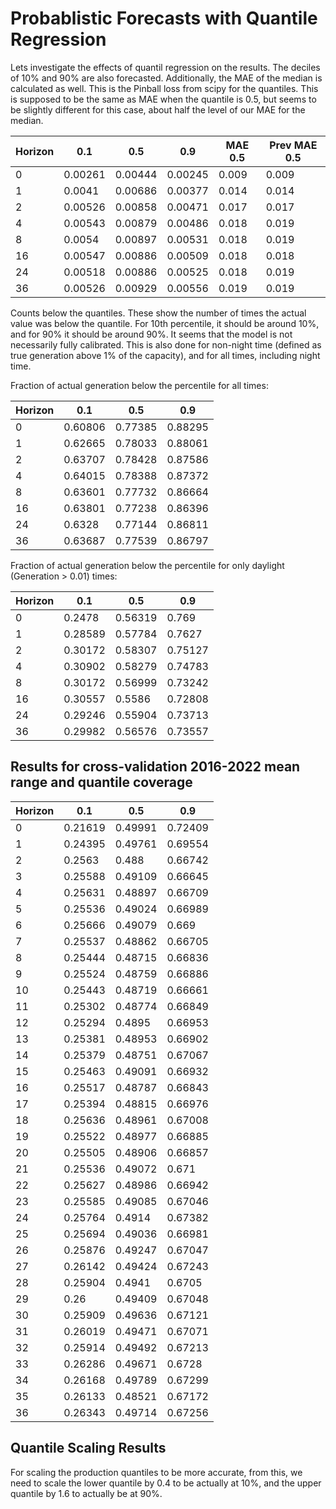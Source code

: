 # Probablistic Forecasts with Quantile Regression

Lets investigate the effects of quantil regression on the results. The deciles of 10% and 90% are also forecasted.
Additionally, the MAE of the median is calculated as well. This is the Pinball loss from scipy for the quantiles.
This is supposed to be the same as MAE when the quantile is 0.5, but seems to be slightly different for this case, about half the level of
our MAE for the median.

| Horizon | 0.1   | 0.5   | 0.9   | MAE 0.5 | Prev MAE 0.5 |
|---------|-------|-------|-------|---------|---------|
| 0       | 0.00261 | 0.00444 | 0.00245 | 0.009   | 0.009 |
| 1       | 0.0041 | 0.00686 | 0.00377 | 0.014   | 0.014 |
| 2       | 0.00526 | 0.00858 | 0.00471 | 0.017   | 0.017 |
| 4       | 0.00543 | 0.00879 | 0.00486 | 0.018   | 0.019 |
| 8       | 0.0054 | 0.00897 | 0.00531 | 0.018   | 0.019 |
| 16      | 0.00547 | 0.00886 | 0.00509 | 0.018   | 0.018 |
| 24      | 0.00518 | 0.00886 | 0.00525 | 0.018   | 0.019 |
| 36      | 0.00526 | 0.00929 | 0.00556 | 0.019   | 0.019 |

Counts below the quantiles. These show the number of times the actual value was below the quantile.
For 10th percentile, it should be around 10%, and for 90% it should be around 90%. It seems that the model
is not necessarily fully calibrated. This is also done for non-night time (defined as true generation above 1% of the capacity), and
for all times, including night time.

Fraction of actual generation below the percentile for all times:

| Horizon | 0.1   | 0.5      | 0.9      |
|---------|-------|----------|----------|
| 0       | 0.60806 | 0.77385  | 0.88295  |
| 1       | 0.62665 | 0.78033  | 0.88061  |
| 2       | 0.63707 | 0.78428  | 0.87586  |
| 4       | 0.64015 | 0.78388  | 0.87372  |
| 8       | 0.63601 | 0.77732  | 0.86664  |
| 16      | 0.63801 | 0.77238    | 0.86396  |
| 24      | 0.6328 | 0.77144    | 0.86811  |
| 36      | 0.63687 | 0.77539   | 0.86797  |

Fraction of actual generation below the percentile for only daylight (Generation > 0.01) times:

| Horizon | 0.1   | 0.5   | 0.9   |
|---------|-------|-------|-------|
| 0       | 0.2478 | 0.56319| 0.769 |
| 1       | 0.28589| 0.57784 | 0.7627 |
| 2       | 0.30172 | 0.58307 | 0.75127 |
| 4       | 0.30902 | 0.58279 | 0.74783 |
| 8       | 0.30172 | 0.56999 | 0.73242 |
| 16      | 0.30557 | 0.5586 | 0.72808 |
| 24      | 0.29246 | 0.55904 | 0.73713 |
| 36      | 0.29982 | 0.56576 | 0.73557 |

## Results for cross-validation 2016-2022 mean range and quantile coverage

| Horizon | 0.1     | 0.5     | 0.9     |
|---------|---------|---------|---------|
| 0       | 0.21619 | 0.49991 | 0.72409 |
| 1       | 0.24395 | 0.49761 | 0.69554 |
| 2       | 0.2563  | 0.488   | 0.66742 |
| 3       | 0.25588 | 0.49109 | 0.66645 |
| 4       | 0.25631 | 0.48897 | 0.66709 |
| 5       | 0.25536 | 0.49024 | 0.66989 |
| 6       | 0.25666 | 0.49079 | 0.669   |
| 7       | 0.25537 | 0.48862 | 0.66705 |
| 8       | 0.25444 | 0.48715 | 0.66836 |
| 9       | 0.25524 | 0.48759 | 0.66886 |
| 10      | 0.25443 | 0.48719 | 0.66661 |
| 11      | 0.25302 | 0.48774 | 0.66849 |
| 12      | 0.25294 | 0.4895  | 0.66953 |
| 13      | 0.25381 | 0.48953 | 0.66902 |
| 14      | 0.25379 | 0.48751 | 0.67067 |
| 15      | 0.25463 | 0.49091 | 0.66932 |
| 16      | 0.25517 | 0.48787 | 0.66843 |
| 17      | 0.25394 | 0.48815 | 0.66976 |
| 18      | 0.25636 | 0.48961 | 0.67008 |
| 19      | 0.25522 | 0.48977 | 0.66885 |
| 20      | 0.25505 | 0.48906 | 0.66857 |
| 21      | 0.25536 | 0.49072 | 0.671   |
| 22      | 0.25627 | 0.48986 | 0.66942 |
| 23      | 0.25585 | 0.49085 | 0.67046 |
| 24      | 0.25764 | 0.4914  | 0.67382 |
| 25      | 0.25694 | 0.49036 | 0.66981 |
| 26      | 0.25876 | 0.49247 | 0.67047 |
| 27      | 0.26142 | 0.49424 | 0.67243 |
| 28      | 0.25904 | 0.4941  | 0.6705  |
| 29      | 0.26    | 0.49409 | 0.67048 |
| 30      | 0.25909 | 0.49636 | 0.67121 |
| 31      | 0.26019 | 0.49471 | 0.67071 |
| 32      | 0.25914 | 0.49492 | 0.67213 |
| 33      | 0.26286 | 0.49671 | 0.6728  |
| 34      | 0.26168 | 0.49789 | 0.67299 |
| 35      | 0.26133 | 0.48521 | 0.67172 |
| 36      | 0.26343 | 0.49714 | 0.67256 |

## Quantile Scaling Results

For scaling the production quantiles to be more accurate, from this, we need to scale
the lower quantile by 0.4 to be actually at 10%, and the upper quantile by 1.6 to actually be at 90%.
